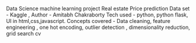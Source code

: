 Data Science machine learning project 
Real estate Price prediction 
Data set - Kaggle , Author - Amitabh Chakraborty
Tech used - python, python flask, UI in html,css,javascript.
Concepts covered - Data cleaning, feature engineering , one hot encoding, outlier detection , dimensionality reduction, grid search cv